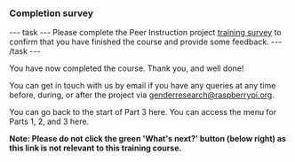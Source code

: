 ### Completion survey

--- task ---
Please complete the Peer Instruction project [training survey](https://docs.google.com/forms/d/e/1FAIpQLScVqUr59TCeAwpu6b_Lsn5mlHXD-fCV7tZny4hE_rrRM4yoTA/viewform) to confirm that you have finished the course and provide some feedback.
--- /task ---
  
You have now completed the course. Thank you, and well done!
  
You can get in touch with us by email if you have any queries at any time before, during, or after the project via genderresearch@raspberrypi.org.

You can go back to the start of Part 3 here.
You can access the menu for Parts 1, 2, and 3 here.
  
**Note: Please do not click the green 'What's next?' button (below right) as this link is not relevant to this training course.**
